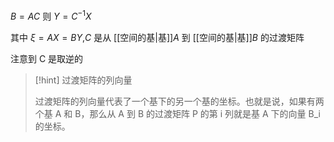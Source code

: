 ---
---

$B=AC$ 则 $Y=C^{-1}X$

其中 $\xi = AX = BY$,$C$ 是从 [[空间的基|基]]$A$ 到 [[空间的基|基]]$B$ 的过渡矩阵

注意到 C 是取逆的

>[!hint] 过渡矩阵的列向量
>
>过渡矩阵的列向量代表了一个基下的另一个基的坐标。也就是说，如果有两个基 A 和 B，那么从 A 到 B 的过渡矩阵 P 的第 i 列就是基 A 下的向量 B_i 的坐标。
